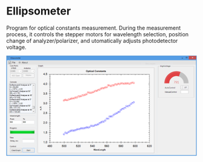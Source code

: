 # Ellipsometer
Program for optical constants measurement.
During the measurement process, it controls the stepper motors for wavelength selection, position change of analyzer/polarizer, and utomatically adjusts photodetector voltage. 

![alt text](https://github.com/nikitasatcik/Ellipsometer/blob/master/ICP%20COnnection/ICP%20COnnection/img/program_img1.png)

